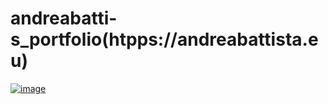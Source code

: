 # andreabatti-s_portfolio(htpps://andreabattista.eu)

[![image](https://github.com/andreabatti/andreabatti-s_portfolio/assets/123306195/c3ac389a-28b0-4ab6-b40e-04c92bd94b38)](https://andreabattista.eu)
